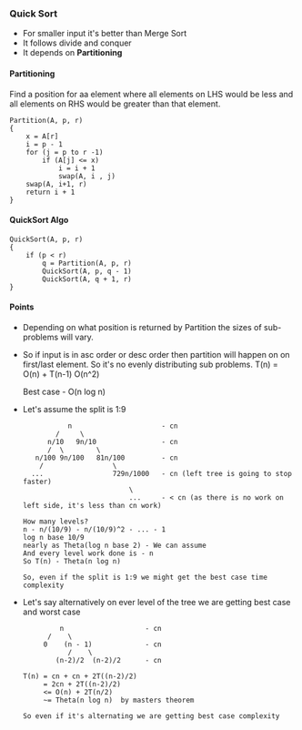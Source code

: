 ### Quick Sort
- For smaller input it's better than Merge Sort
- It follows divide and conquer
- It depends on **Partitioning**

#### Partitioning
Find a position for aa element where all elements on LHS would be less
and all elements on RHS would be greater than that element.

```
Partition(A, p, r)
{
    x = A[r]
    i = p - 1
    for (j = p to r -1)
        if (A[j] <= x)
            i = i + 1
            swap(A, i , j)
    swap(A, i+1, r)
    return i + 1 
}
```

#### QuickSort Algo
```
QuickSort(A, p, r)
{
    if (p < r)
        q = Partition(A, p, r)
        QuickSort(A, p, q - 1)
        QuickSort(A, q + 1, r)
}
```

#### Points
- Depending on what position is returned by Partition the sizes of sub-problems will vary.

- So if input is in asc order or desc order then partition will happen on on first/last element.
  So it's no evenly distributing sub problems.
  T(n) = O(n) + T(n-1)
  O(n^2)
  
  Best case - O(n log n)

- Let's assume the split is 1:9
  ```
             n                      - cn
          /     \
        n/10   9n/10                - cn
        /  \        \
     n/100 9n/100   81n/100         - cn
      /                 \
    ...                 729n/1000   - cn (left tree is going to stop faster)
                            \
                            ...     - < cn (as there is no work on left side, it's less than cn work)
  
  How many levels?
  n - n/(10/9) - n/(10/9)^2 - ... - 1
  log n base 10/9
  nearly as Theta(log n base 2) - We can assume
  And every level work done is - n
  So T(n) - Theta(n log n)
  
  So, even if the split is 1:9 we might get the best case time complexity
  ```

- Let's say alternatively on ever level of the tree we are getting best case and worst case
  ```
           n                    - cn
        /    \
       0    (n - 1)             - cn
             /    \
          (n-2)/2  (n-2)/2      - cn
  
  T(n) = cn + cn + 2T((n-2)/2) 
       = 2cn + 2T((n-2)/2)
       <= O(n) + 2T(n/2)
       ~= Theta(n log n)  by masters theorem
  
  So even if it's alternating we are getting best case complexity
  ```
